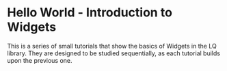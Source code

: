 Hello World - Introduction to Widgets
=====================================

This is a series of small tutorials that show the basics of Widgets in
the LQ library. They are designed to be studied sequentially, as each
tutorial builds upon the previous one.
